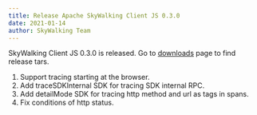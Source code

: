 ```yaml
---
title: Release Apache SkyWalking Client JS 0.3.0
date: 2021-01-14
author: SkyWalking Team
---
```


SkyWalking Client JS 0.3.0 is released. Go to [downloads](/downloads) page to find release tars.

1. Support tracing starting at the browser.
2. Add traceSDKInternal SDK for tracing SDK internal RPC.
3. Add detailMode SDK for tracing http method and url as tags in spans.
4. Fix conditions of http status.